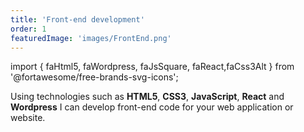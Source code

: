 ```yaml
---
title: 'Front-end development'
order: 1
featuredImage: 'images/FrontEnd.png'
---
```

import { faHtml5, faWordpress, faJsSquare, faReact,faCss3Alt } from '@fortawesome/free-brands-svg-icons';

<StyledFrontEndGrid>
<div>
<FontAwesomeIcon size="3x" icon={faWordpress} />
</div>
<div>
<FontAwesomeIcon size="3x" icon={faHtml5} />
</div>
<div>
<FontAwesomeIcon size="3x" icon={faJsSquare} />
</div>
<div>
<FontAwesomeIcon  size="3x" icon={faCss3Alt} />
</div>
<div>
<FontAwesomeIcon size="3x" icon={faReact} />
</div>
</StyledFrontEndGrid>

Using technologies such as **HTML5**, **CSS3**, **JavaScript**, **React** and **Wordpress** I can develop front-end code for your web application or website.